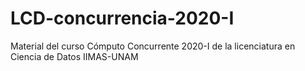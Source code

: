 # LCD-concurrencia-2020-I
Material del curso Cómputo Concurrente 2020-I de la licenciatura en Ciencia de Datos IIMAS-UNAM
